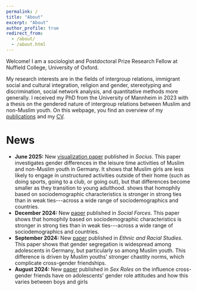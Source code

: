 ```yaml
---
permalink: /
title: "About"
excerpt: "About"
author_profile: true
redirect_from: 
  - /about/
  - /about.html
---
```



Welcome! I am a sociologist and Postdoctoral Prize Research Fellow at Nuffield College, University of Oxford.

My research interests are in the fields of intergroup relations, immigrant social and cultural integration, religion and gender, stereotyping and discrimination, social network analysis, and quantitative methods more generally. I received my PhD from the University of Mannheim in 2023 with a thesis on the gendered nature of intergroup relations between Muslim and non-Muslim youth. On this webpage, you find an overview of my [publications](https://davidkretschmer.github.io/publications/) and my [CV](https://davidkretschmer.github.io/assets/vita.pdf).


News
======

- **June 2025:** New [visualization paper](https://journals.sagepub.com/doi/10.1177/23780231251349634) published in _Socius_. This paper investigates gender differences in the leisure time activities of Muslim and non-Muslim youth in Germany. It shows that Muslim girls are less likely to engage in unstructured activities outside of their home (such as doing sports, going to a club, or going out), but that differences become smaller as they transition to young adulthood.
shows that homophily based on sociodemographic characteristics is stronger in strong ties than in weak ties---across a wide range of sociodemographics and countries.
- **December 2024:** New [paper](https://academic.oup.com/sf/advance-article/doi/10.1093/sf/soae169/7918057) published in _Social Forces_. This paper shows that homophily based on sociodemographic characteristics is stronger in strong ties than in weak ties---across a wide range of sociodemographics and countries.
- **September 2024:** New [paper](https://www.tandfonline.com/doi/full/10.1080/01419870.2024.2399725) published in _Ethnic and Racial Studies_. This paper shows that gender segregation is widespread among adolescents in Germany, but particularly so among Muslim youth. This difference is driven by Muslim youths' stronger chastity norms, which complicate cross-gender friendships.
- **August 2024:** New [paper](https://link.springer.com/article/10.1007/s11199-024-01505-x) published in _Sex Roles_ on the influence cross-gender friends have on adolescents' gender role attitudes and how this varies between boys and girls
